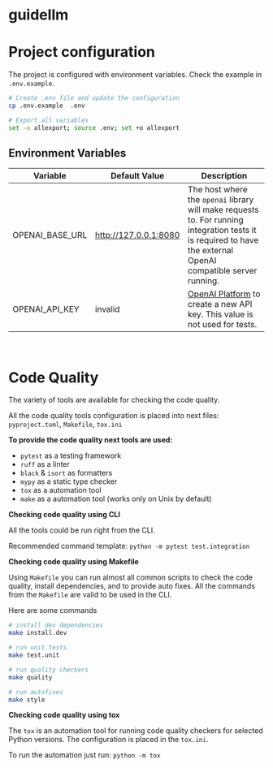 # guidellm

# Project configuration

The project is configured with environment variables. Check the example in `.env.example`.

```sh
# Create .env file and update the configuration
cp .env.example  .env

# Export all variables
set -o allexport; source .env; set +o allexport
```

## Environment Variables

| Variable        | Default Value         | Description                                                                                                                                                    |
| --------------- | --------------------- | -------------------------------------------------------------------------------------------------------------------------------------------------------------- |
| OPENAI_BASE_URL | http://127.0.0.1:8080 | The host where the `openai` library will make requests to. For running integration tests it is required to have the external OpenAI compatible server running. |
| OPENAI_API_KEY  | invalid               | [OpenAI Platform](https://platform.openai.com/api-keys) to create a new API key. This value is not used for tests.                                             |

</br>

# Code Quality

The variety of tools are available for checking the code quality.

All the code quality tools configuration is placed into next files: `pyproject.toml`, `Makefile`, `tox.ini`

**To provide the code quality next tools are used:**

- `pytest` as a testing framework
- `ruff` as a linter
- `black` & `isort` as formatters
- `mypy` as a static type checker
- `tox` as a automation tool
- `make` as a automation tool (works only on Unix by default)

**Checking code quality using CLI**

All the tools could be run right from the CLI.

Recommended command template: `python -m pytest test.integration`


**Checking code quality using Makefile**

Using `Makefile` you can run almost all common scripts to check the code quality, install dependencies, and to provide auto fixes. All the commands from the `Makefile` are valid to be used in the CLI.

Here are some commands

```sh
# install dev dependencies
make install.dev

# run unit tests
make test.unit

# run quality checkers
make quality

# run autofixes
make style
```

**Checking code quality using tox**

The `tox` is an automation tool for running code quality checkers for selected Python versions. The configuration is placed in the `tox.ini`.

To run the automation just run: `python -m tox`
